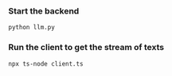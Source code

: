 ### Start the backend

`python llm.py`

### Run the client to get the stream of texts

`npx ts-node client.ts`
